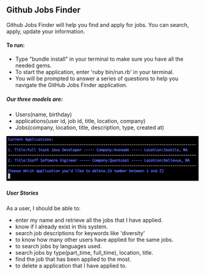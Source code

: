 ## **Github Jobs Finder**

Github Jobs Finder will help you find and apply for jobs. You can search, apply, update your information.

#### To run:

  * Type "bundle install" in your terminal to make sure you have all the needed gems.
  * To start the application, enter 'ruby bin/run.rb' in your terminal.
  * You will be prompted to answer a series of questions to help you navigate the GitHub Jobs Finder application.

##### Our three models are:

   * Users(name, birthday)
   * applications(user id, job id, title, location, company)
   * Jobs(company, location, title, description, type, created at)

   ![](images/Current_Applications.png)


##### User Stories

As a user, I should be able to:
  * enter my name and retrieve all the jobs that I have applied.
  * know if I already exist in this system.
  *  search job descriptions for keywords like 'diversity'
  * to know how many other users have applied for the same jobs.
  * to search jobs by languages used.
  *  search jobs by type(part_time, full_time), location, title.
  * find the job that has been applied to the most.
  * to delete a application that I have applied to.
